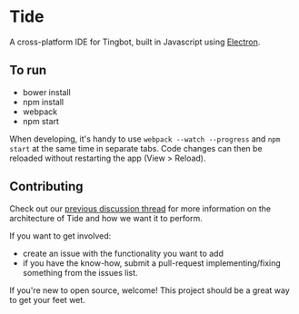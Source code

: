 # Tide

A cross-platform IDE for Tingbot, built in Javascript using [Electron](https://github.com/atom/electron).

## To run

* bower install
* npm install
* webpack
* npm start

When developing, it's handy to use `webpack --watch --progress` and `npm start` at the same time in separate tabs. Code changes can then be reloaded without restarting the app (View > Reload).

## Contributing

Check out our [previous discussion thread](https://github.com/tingbot/tide/issues/4) for more information
on the architecture of Tide and how we want it to perform.

If you want to get involved:

- create an issue with the functionality you want to add
- if you have the know-how, submit a pull-request implementing/fixing something from the issues list.

If you're new to open source, welcome! This project should be a great way to get your feet wet.
